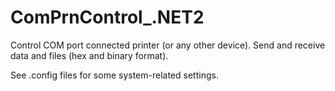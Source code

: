 # ComPrnControl_.NET2
Control COM port connected printer (or any other device). Send and receive data and files (hex and binary format).

See .config files for some system-related settings.
